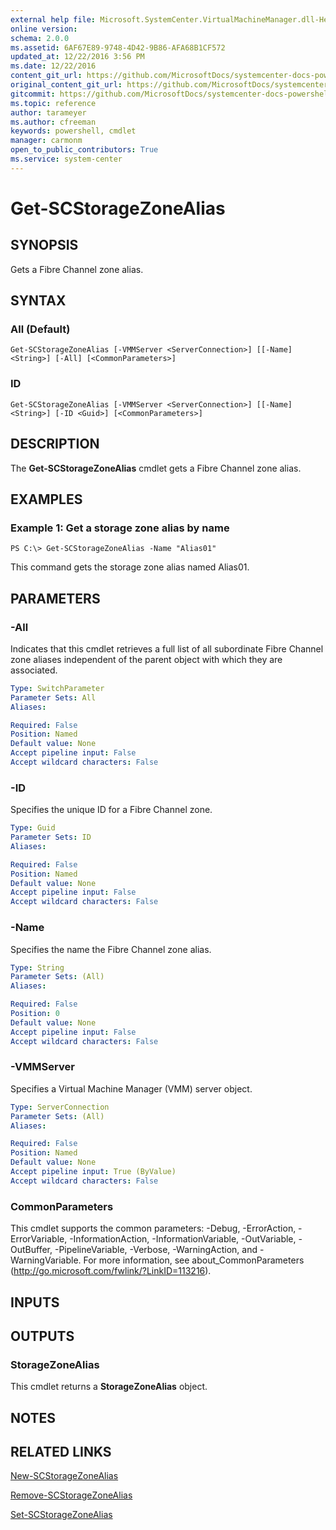 ```yaml
---
external help file: Microsoft.SystemCenter.VirtualMachineManager.dll-Help.xml
online version: 
schema: 2.0.0
ms.assetid: 6AF67E89-9748-4D42-9B86-AFA68B1CF572
updated_at: 12/22/2016 3:56 PM
ms.date: 12/22/2016
content_git_url: https://github.com/MicrosoftDocs/systemcenter-docs-powershell/blob/live/systemcenter-cmdlets/SystemCenter2016/VirtualMachineManager/vlatest/Get-SCStorageZoneAlias.md
original_content_git_url: https://github.com/MicrosoftDocs/systemcenter-docs-powershell/blob/live/systemcenter-cmdlets/SystemCenter2016/VirtualMachineManager/vlatest/Get-SCStorageZoneAlias.md
gitcommit: https://github.com/MicrosoftDocs/systemcenter-docs-powershell/blob/96e5647587661652225fbdd2c797cd4d59d542bc/systemcenter-cmdlets/SystemCenter2016/VirtualMachineManager/vlatest/Get-SCStorageZoneAlias.md
ms.topic: reference
author: tarameyer
ms.author: cfreeman
keywords: powershell, cmdlet
manager: carmonm
open_to_public_contributors: True
ms.service: system-center
---
```


# Get-SCStorageZoneAlias

## SYNOPSIS
Gets a Fibre Channel zone alias.

## SYNTAX

### All (Default)
```
Get-SCStorageZoneAlias [-VMMServer <ServerConnection>] [[-Name] <String>] [-All] [<CommonParameters>]
```

### ID
```
Get-SCStorageZoneAlias [-VMMServer <ServerConnection>] [[-Name] <String>] [-ID <Guid>] [<CommonParameters>]
```

## DESCRIPTION
The **Get-SCStorageZoneAlias** cmdlet gets a Fibre Channel zone alias.

## EXAMPLES

### Example 1: Get a storage zone alias by name
```
PS C:\> Get-SCStorageZoneAlias -Name "Alias01"
```

This command gets the storage zone alias named Alias01.

## PARAMETERS

### -All
Indicates that this cmdlet retrieves a full list of all subordinate Fibre Channel zone aliases independent of the parent object with which they are associated.

```yaml
Type: SwitchParameter
Parameter Sets: All
Aliases: 

Required: False
Position: Named
Default value: None
Accept pipeline input: False
Accept wildcard characters: False
```

### -ID
Specifies the unique ID for a Fibre Channel zone.

```yaml
Type: Guid
Parameter Sets: ID
Aliases: 

Required: False
Position: Named
Default value: None
Accept pipeline input: False
Accept wildcard characters: False
```

### -Name
Specifies the name the Fibre Channel zone alias.

```yaml
Type: String
Parameter Sets: (All)
Aliases: 

Required: False
Position: 0
Default value: None
Accept pipeline input: False
Accept wildcard characters: False
```

### -VMMServer
Specifies a Virtual Machine Manager (VMM) server object.

```yaml
Type: ServerConnection
Parameter Sets: (All)
Aliases: 

Required: False
Position: Named
Default value: None
Accept pipeline input: True (ByValue)
Accept wildcard characters: False
```

### CommonParameters
This cmdlet supports the common parameters: -Debug, -ErrorAction, -ErrorVariable, -InformationAction, -InformationVariable, -OutVariable, -OutBuffer, -PipelineVariable, -Verbose, -WarningAction, and -WarningVariable. For more information, see about_CommonParameters (http://go.microsoft.com/fwlink/?LinkID=113216).

## INPUTS

## OUTPUTS

### StorageZoneAlias
This cmdlet returns a **StorageZoneAlias** object.

## NOTES

## RELATED LINKS

[New-SCStorageZoneAlias](xref:SystemCenter2016/VirtualMachineManager/vlatest/New-SCStorageZoneAlias.md)

[Remove-SCStorageZoneAlias](xref:SystemCenter2016/VirtualMachineManager/vlatest/Remove-SCStorageZoneAlias.md)

[Set-SCStorageZoneAlias](xref:SystemCenter2016/VirtualMachineManager/vlatest/Set-SCStorageZoneAlias.md)


